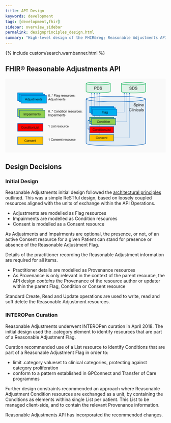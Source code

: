 ```yaml
---
title: API Design
keywords: development
tags: [development,fhir]
sidebar: overview_sidebar
permalink: designprinciples_design.html
summary: "High-level design of the FHIR&reg; Reasonable Adjustments API"
---
```


{% include custom/search.warnbanner.html %}

## FHIR&reg; Reasonable Adjustments API ##

<img src="images/HighLevelDesign.png"/>

## Design Decisions ##

### Initial Design ###

Reasonable Adjustments initial design followed the [architectural principles](/designprinciples_open_api_principles.html) outlined.
This was a simple ReSTful design, based on loosely coupled resources aligned with the units of exchange within the API Operations.
- Adjustments are modelled as Flag resources
- Impairments are modelled as Condition resources
- Consent is modelled as a Consent resource

As Adjustments and Impairments are optional, the presence, or not, of an active Consent resource for a given Patient can stand for presence or absence of the Reasonable Adjustment Flag.  

Details of the practitioner recording the Reasonable Adjustment information are required for all items.
- Practitioner details are modelled as Provenance resources
- As Provenance is only relevant in the context of the parent resource, the API design _contains_ the Provenance of the resource author or updater within the parent Flag, Condition or Consent resource

Standard Create, Read and Update operations are used to write, read and soft delete the Reasonable Adjustment resources.

### INTEROPen Curation ###

Reasonable Adjustments underwent INTEROPen curation in April 2018. The initial design used the .category element to identify resources that are part of a Reasonable Adjustment Flag.

Curation recommended use of a List resource to identify Conditions that are part of a Reasonable Adjustment Flag in order to:
- limit .category valueset to clinical categories, protecting against category proliferation
- conform to a pattern established in GPConnect and Transfer of Care programmes

Further design constraints recommended an approach where Reasonable Adjustment Condition resources are exchanged as a unit, by containing the Conditions as elements withina single List per patient. This List to be managed client-side, and to contain the relevant Provenance information.

Reasonable Adjustments API has incorporated the recommended changes.